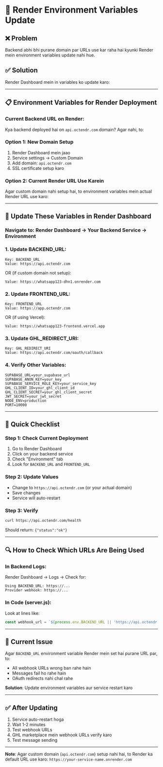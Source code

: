 # 🔧 Render Environment Variables Update

## ❌ Problem
Backend abhi bhi purane domain par URLs use kar raha hai kyunki Render mein environment variables update nahi hue.

## ✅ Solution
Render Dashboard mein in variables ko update karo:

---

## 📋 Environment Variables for Render Deployment

### Current Backend URL on Render:
Kya backend deployed hai on `api.octendr.com` domain? Agar nahi, to:

### Option 1: New Domain Setup
1. Render Dashboard mein jaao
2. Service settings → Custom Domain
3. Add domain: `api.octendr.com`
4. SSL certificate setup karo

### Option 2: Current Render URL Use Karein
Agar custom domain nahi setup hai, to environment variables mein actual Render URL use karo:

---

## 🔄 Update These Variables in Render Dashboard

### Navigate to: Render Dashboard → Your Backend Service → Environment

### 1. Update BACKEND_URL:
```
Key: BACKEND_URL
Value: https://api.octendr.com
```
OR (if custom domain not setup):
```
Value: https://whatsapp123-dhn1.onrender.com
```

### 2. Update FRONTEND_URL:
```
Key: FRONTEND_URL
Value: https://app.octendr.com
```
OR (if using Vercel):
```
Value: https://whatsapp123-frontend.vercel.app
```

### 3. Update GHL_REDIRECT_URI:
```
Key: GHL_REDIRECT_URI
Value: https://api.octendr.com/oauth/callback
```

### 4. Verify Other Variables:
```
SUPABASE_URL=your_supabase_url
SUPABASE_ANON_KEY=your_key
SUPABASE_SERVICE_ROLE_KEY=your_service_key
GHL_CLIENT_ID=your_ghl_client_id
GHL_CLIENT_SECRET=your_ghl_client_secret
JWT_SECRET=your_jwt_secret
NODE_ENV=production
PORT=10000
```

---

## 🎯 Quick Checklist

### Step 1: Check Current Deployment
1. Go to Render Dashboard
2. Click on your backend service
3. Check "Environment" tab
4. Look for `BACKEND_URL` and `FRONTEND_URL`

### Step 2: Update Values
- Change to `https://api.octendr.com` (or your actual domain)
- Save changes
- Service will auto-restart

### Step 3: Verify
```bash
curl https://api.octendr.com/health
```
Should return: `{"status":"ok"}`

---

## 🔍 How to Check Which URLs Are Being Used

### In Backend Logs:
Render Dashboard → Logs → Check for:
```
Using BACKEND_URL: https://...
Provider webhook: https://...
```

### In Code (server.js):
Look at lines like:
```javascript
const webhook_url = `${process.env.BACKEND_URL || 'https://api.octendr.com'}/ghl/provider/webhook`
```

---

## 🚨 Current Issue
Agar `BACKEND_URL` environment variable Render mein set hai purane URL par, to:
- All webhook URLs wrong ban rahe hain
- Messages fail ho rahe hain
- OAuth redirects nahi chal rahe

**Solution**: Update environment variables aur service restart karo

---

## ✅ After Updating

1. Service auto-restart hoga
2. Wait 1-2 minutes
3. Test webhook URLs
4. GHL marketplace mein webhook URLs verify karo
5. Test message sending

---

**Note**: Agar custom domain (`api.octendr.com`) setup nahi hai, to Render ka default URL use karo: `https://your-service-name.onrender.com`

